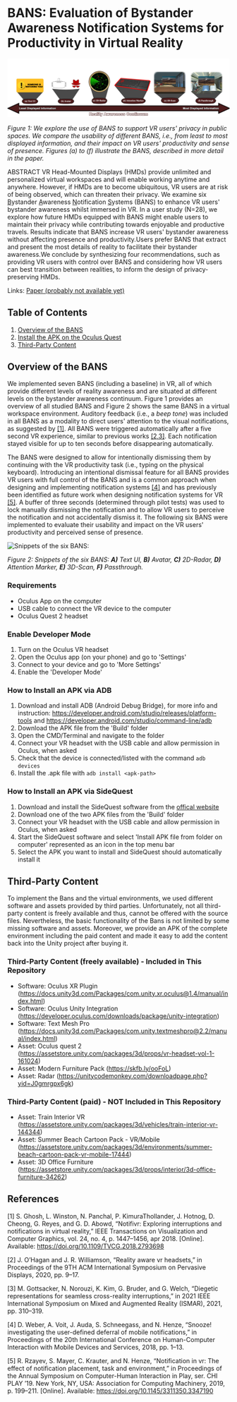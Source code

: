 # BANS: Evaluation of Bystander Awareness Notification Systems for Productivity in Virtual Reality

![We explore the use of BANS to support VR users' privacy in public spaces.](/Figures/FinalTeaser1.png?raw=true "We explore the use of BANS to support VR users' privacy in public spaces.")

*Figure 1: We explore the use of BANS to support VR users' privacy in public spaces. We compare the usability of different BANS, i.e., from least to most displayed information, and their impact on VR users' productivity and sense of presence. Figures (a) to (f) illustrate the BANS, described in more detail in the paper.*

ABSTRACT VR Head-Mounted Displays (HMDs) provide unlimited and personalized virtual workspaces and will enable working anytime and anywhere. However, if HMDs are to become ubiquitous, VR users are at risk of being observed, which can threaten their privacy. We examine six <ins>B</ins>ystander <ins>A</ins>wareness <ins>N</ins>otification <ins>S</ins>ystems (BANS) to enhance VR users' bystander awareness whilst immersed in VR. In a user study (N=28), we explore how future HMDs equipped with BANS might enable users to maintain their privacy while contributing towards enjoyable and productive travels. Results indicate that BANS increase VR users' bystander awareness without affecting presence and productivity.Users prefer BANS that extract and present the most details of reality to facilitate their bystander awareness.We conclude by synthesizing four recommendations, such as providing VR users with control over BANS and considering how VR users can best transition between realities, to inform the design of privacy-preserving HMDs. 

Links: [Paper (probably not available yet)](https://doi.org/10.1145/3491102.3501821)


## Table of Contents
1. [Overview of the BANS](#overview-of-the-bans)
2. [Install the APK on the Oculus Quest](#install-the-apk-on-the-oculus-quest)
3. [Third-Party Content](#third-party-content)


## Overview of the BANS
We implemented seven BANS (including a baseline) in VR, all of which provide different levels of reality awareness and are situated at different levels on the bystander awareness continuum. Figure 1 provides an overview of all studied BANS and Figure 2 shows the same BANS in a virtual workspace environment. Auditory feedback (i.e., a *beep tone*) was included in all BANS as a modality to direct users' attention to the visual notifications, as suggested by [[1]](#references). All BANS were triggered automatically after a five second VR experience, similar to previous works [[2,3]](#references). Each notification stayed visible for up to ten seconds before disappearing automatically. 


The BANS were designed to allow for intentionally dismissing them by continuing with the VR productivity task (i.e., typing on the physical keyboard). Introducing an intentional dismissal feature for all BANS provides VR users with full control of the BANS and is a common approach when designing and implementing notification systems [[4]](#references) and has previously been identified as future work when designing notification systems for VR [[5]](#references). A buffer of three seconds (determined through pilot tests) was used to lock manually dismissing the notification and to allow VR users to perceive the notification and not accidentally dismiss it. The following six BANS were implemented to evaluate their usability and impact on the VR users' productivity and perceived sense of presence. 


![Snippets of the six BANS:](/Figures/SnippetsHorizontal.png?raw=true "Workflows and Environments of Snippets of the six BANS:")

*Figure 2: Snippets of the six BANS: **A)** Text UI, **B)** Avatar, **C)** 2D-Radar, **D)** Attention Marker, **E)** 3D-Scan, **F)** Passthrough.*

### Requirements
* Oculus App on the computer
* USB cable to connect the VR device to the computer
* Oculus Quest 2 headset

### Enable Developer Mode
1. Turn on the Oculus VR headset
2. Open the Oculus app (on your phone) and go to 'Settings'
3. Connect to your device and go to 'More Settings'
4. Enable the 'Developer Mode'

### How to Install an APK via ADB
1. Download and install ADB (Android Debug Bridge), for more info and instruction: https://developer.android.com/studio/releases/platform-tools and https://developer.android.com/studio/command-line/adb
2. Download the APK file from the 'Build' folder
3. Open the CMD/Terminal and navigate to the <platform-tools> folder
4. Connect your VR headset with the USB cable and allow permission in Oculus, when asked
5. Check that the device is connected/listed with the command `adb devices`
6. Install the .apk file with `adb install <apk-path>`
  
### How to Install an APK via SideQuest
1. Download and install the SideQuest software from the [offical website](https://sidequestvr.com/setup-howto)
2. Download one of the two APK files from the 'Build' folder
3. Connect your VR headset with the USB cable and allow permission in Oculus, when asked
4. Start the SideQuest software and select 'Install APK file from folder on computer' represented as an icon in the top menu bar
5. Select the APK you want to install and SideQuest should automatically install it



## Third-Party Content
To implement the Bans and the virtual environments, we used different software and assets provided by third parties. Unfortunately, not all third-party content is freely available and thus, cannot be offered with the source files. Nevertheless, the basic functionality of the Bans is not limited by some missing software and assets. Moreover, we provide an APK of the complete environment including the paid content and made it easy to add the content back into the Unity project after buying it.
  
### Third-Party Content (freely available) - Included in This Repository
  
* Software: Oculus XR Plugin (https://docs.unity3d.com/Packages/com.unity.xr.oculus@1.4/manual/index.html)
* Software: Oculus Unity Integration (https://developer.oculus.com/downloads/package/unity-integration)
* Software: Text Mesh Pro (https://docs.unity3d.com/Packages/com.unity.textmeshpro@2.2/manual/index.html)
* Asset: Oculus quest 2 (https://assetstore.unity.com/packages/3d/props/vr-headset-vol-1-161024)
* Asset: Modern Furniture Pack (https://skfb.ly/ooFoL)
* Asset: Radar (https://unitycodemonkey.com/downloadpage.php?yid=J0gmrgpx6gk)

### Third-Party Content (paid) - NOT Included in This Repository
* Asset: Train Interior VR (https://assetstore.unity.com/packages/3d/vehicles/train-interior-vr-144344)
* Asset: Summer Beach Cartoon Pack - VR/Mobile (https://assetstore.unity.com/packages/3d/environments/summer-beach-cartoon-pack-vr-mobile-17444)
* Asset: 3D Office Furniture (https://assetstore.unity.com/packages/3d/props/interior/3d-office-furniture-34262)



  
## References
[1] S. Ghosh, L. Winston, N. Panchal, P. KimuraThollander, J. Hotnog, D. Cheong, G. Reyes, and G. D. Abowd, “Notifivr: Exploring interruptions and notifications in virtual reality,” IEEE Transactions on Visualization and Computer Graphics, vol. 24, no. 4, p. 1447–1456, apr 2018. [Online]. Available: https://doi.org/10.1109/TVCG.2018.2793698  

[2] J. O’Hagan and J. R. Williamson, “Reality aware vr headsets,” in Proceedings of the 9TH ACM International Symposium on Pervasive Displays, 2020, pp. 9–17.

[3] M. Gottsacker, N. Norouzi, K. Kim, G. Bruder, and G. Welch, “Diegetic representations for seamless cross-reality interruptions,” in 2021 IEEE International Symposium on Mixed and Augmented Reality (ISMAR), 2021, pp. 310–319.

[4] D. Weber, A. Voit, J. Auda, S. Schneegass, and N. Henze, “Snooze! investigating the user-defined deferral of mobile notifications,” in Proceedings of the 20th International Conference on Human-Computer Interaction with Mobile Devices and Services, 2018, pp. 1–13.
  
[5] R. Rzayev, S. Mayer, C. Krauter, and N. Henze, “Notification in vr: The effect of notification placement, task and environment,” in Proceedings of the Annual Symposium on Computer-Human Interaction in Play, ser. CHI PLAY ’19. New York, NY, USA: Association for Computing Machinery, 2019, p. 199–211. [Online]. Available: https://doi.org/10.1145/3311350.3347190
